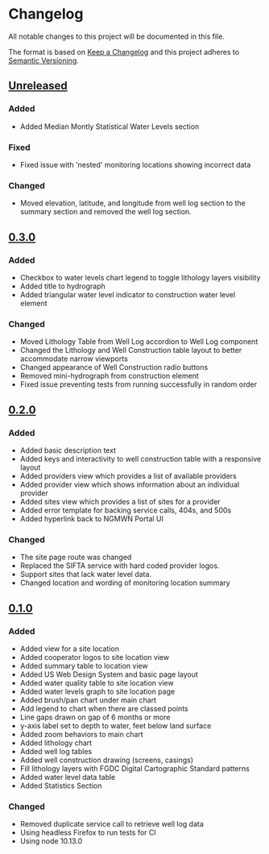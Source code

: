 # Changelog
All notable changes to this project will be documented in this file.

The format is based on [Keep a Changelog](http://keepachangelog.com/en/1.0.0/)
and this project adheres to [Semantic Versioning](http://semver.org/spec/v2.0.0.html).

## [Unreleased][]
### Added
-   Added Median Montly Statistical Water Levels section

### Fixed
-   Fixed issue with 'nested' monitoring locations showing incorrect data

### Changed
-   Moved elevation, latitude, and longitude from well log section to the summary section and removed the well log section.

## [0.3.0][]
### Added
-   Checkbox to water levels chart legend to toggle lithology layers visibility
-   Added title to hydrograph
-   Added triangular water level indicator to construction water level element

### Changed
-   Moved Lithology Table from Well Log accordion to Well Log component
-   Changed the Lithology and Well Construction table layout to better accommodate narrow viewports
-   Changed appearance of Well Construction radio buttons
-   Removed mini-hydrograph from construction element
-   Fixed issue preventing tests from running successfully in random order

## [0.2.0][]
### Added
-   Added basic description text
-   Added keys and interactivity to well construction table with a responsive layout
-   Added providers view which provides a list of available providers
-   Added provider view which shows information about an individual provider
-   Added sites view which provides a list of sites for a provider
-   Added error template for backing service calls, 404s, and 500s
-   Added hyperlink back to NGMWN Portal UI

### Changed
-   The site page route was changed
-   Replaced the SIFTA service with hard coded provider logos.
-   Support sites that lack water level data.
-   Changed location and wording of monitoring location summary

## [0.1.0][]
### Added
-   Added view for a site location
-   Added cooperator logos to site location view
-   Added summary table to location view
-   Added US Web Design System and basic page layout
-   Added water quality table to site location view
-   Added water levels graph to site location page
-   Added brush/pan chart under main chart
-   Add legend to chart when there are classed points
-   Line gaps drawn on gap of 6 months or more
-   y-axis label set to depth to water, feet below land surface
-   Added zoom behaviors to main chart
-   Added lithology chart
-   Added well log tables
-   Added well construction drawing (screens, casings)
-   Fill lithology layers with FGDC Digital Cartographic Standard patterns
-   Added water level data table
-   Added Statistics Section

### Changed
-   Removed duplicate service call to retrieve well log data
-   Using headless Firefox to run tests for CI
-   Using node 10.13.0

[Unreleased]: https://github.com/ACWI-SOGW/ngwmn-ui/compare/ngwmn-ui-0.3.0...master
[0.3.0]: https://github.com/ACWI-SOGW/ngwmn-ui/compare/ngwmn-ui-0.2.0...ngwmn-ui-0.3.0
[0.2.0]: https://github.com/ACWI-SOGW/ngwmn-ui/compare/ngwmn-ui-0.1.0...ngwmn-ui-0.2.0
[0.1.0]: https://github.com/ACWI-SOGW/ngwmn-ui/tree/ngwmn-ui-0.1.0
